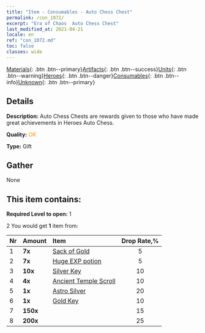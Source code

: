 ```yaml
---
title: "Item - Consumables - Auto Chess Chest"
permalink: /con_1072/
excerpt: "Era of Chaos  Auto Chess Chest"
last_modified_at: 2021-04-21
locale: en
ref: "con_1072.md"
toc: false
classes: wide
---
```

 [Materials](/Items/){: .btn .btn--primary}[Artifacts](/Items/Artifacts/){: .btn .btn--success}[Units](/Items/Units/){: .btn .btn--warning}[Heroes](/Items/Heroes/){: .btn .btn--danger}[Consumables](/Items/Consumables/){: .btn .btn--info}[Unknown](/Items/Unknown/){: .btn .btn--primary}

## Details
 **Description:** Auto Chess Chests are rewards given to those who have made great achievements in Heroes Auto Chess.

 **Quality:** <span style="color: #FF8C00">OK</span>

 **Type:** Gift

## Gather

  None

## This item contains:

 **Required Level to open:** 1

 2 You would get **1** item  from:

  | Nr | Amount |     Item    | Drop Rate,% |
  |:---|:-------|:------------|:---------:|
  | 1 |  **7x** | [Sack of Gold](/Items/con_714/) | 5 | 
  | 2 |  **7x** | [Huge EXP potion](/Items/con_703/) | 5 | 
  | 3 |  **10x** | [Silver Key](/Items/con_693/) | 10 | 
  | 4 |  **4x** | [Ancient Temple Scroll](/Items/con_697/) | 10 | 
  | 5 |  **1x** | [Astro Silver](/Items/con_969/) | 20 | 
  | 6 |  **1x** | [Gold Key](/Items/con_783/) | 10 | 
  | 7 |  **150x** | <i class="fas fa-gem"/> | 15 | 
  | 8 |  **200x** | <i class="fas fa-gem"/> | 25 | 

